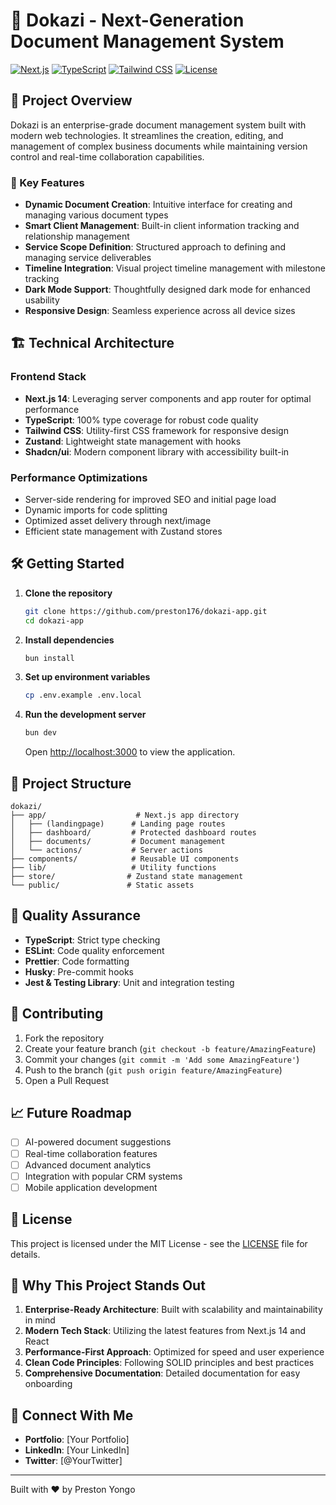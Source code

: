 # 📄 Dokazi - Next-Generation Document Management System

[![Next.js](https://img.shields.io/badge/Next.js-14-black?style=for-the-badge&logo=next.js)](https://nextjs.org/)
[![TypeScript](https://img.shields.io/badge/TypeScript-5.0-blue?style=for-the-badge&logo=typescript)](https://www.typescriptlang.org/)
[![Tailwind CSS](https://img.shields.io/badge/Tailwind-3.0-38B2AC?style=for-the-badge&logo=tailwind-css)](https://tailwindcss.com/)
[![License](https://img.shields.io/badge/license-MIT-green?style=for-the-badge)](LICENSE)

## 🚀 Project Overview

Dokazi is an enterprise-grade document management system built with modern web technologies. It streamlines the creation, editing, and management of complex business documents while maintaining version control and real-time collaboration capabilities.

### 🌟 Key Features

- **Dynamic Document Creation**: Intuitive interface for creating and managing various document types
- **Smart Client Management**: Built-in client information tracking and relationship management
- **Service Scope Definition**: Structured approach to defining and managing service deliverables
- **Timeline Integration**: Visual project timeline management with milestone tracking
- **Dark Mode Support**: Thoughtfully designed dark mode for enhanced usability
- **Responsive Design**: Seamless experience across all device sizes

## 🏗 Technical Architecture

### Frontend Stack

- **Next.js 14**: Leveraging server components and app router for optimal performance
- **TypeScript**: 100% type coverage for robust code quality
- **Tailwind CSS**: Utility-first CSS framework for responsive design
- **Zustand**: Lightweight state management with hooks
- **Shadcn/ui**: Modern component library with accessibility built-in

### Performance Optimizations

- Server-side rendering for improved SEO and initial page load
- Dynamic imports for code splitting
- Optimized asset delivery through next/image
- Efficient state management with Zustand stores

## 🛠 Getting Started

1. **Clone the repository**

   ```bash
   git clone https://github.com/preston176/dokazi-app.git
   cd dokazi-app
   ```

2. **Install dependencies**

   ```bash
   bun install
   ```

3. **Set up environment variables**

   ```bash
   cp .env.example .env.local
   ```

4. **Run the development server**

   ```bash
   bun dev
   ```

   Open [http://localhost:3000](http://localhost:3000) to view the application.

## 📁 Project Structure

```
dokazi/
├── app/                    # Next.js app directory
│   ├── (landingpage)      # Landing page routes
│   ├── dashboard/         # Protected dashboard routes
│   ├── documents/         # Document management
│   └── actions/           # Server actions
├── components/            # Reusable UI components
├── lib/                   # Utility functions
├── store/                # Zustand state management
└── public/               # Static assets
```

## 🧪 Quality Assurance

- **TypeScript**: Strict type checking
- **ESLint**: Code quality enforcement
- **Prettier**: Code formatting
- **Husky**: Pre-commit hooks
- **Jest & Testing Library**: Unit and integration testing

## 🤝 Contributing

1. Fork the repository
2. Create your feature branch (`git checkout -b feature/AmazingFeature`)
3. Commit your changes (`git commit -m 'Add some AmazingFeature'`)
4. Push to the branch (`git push origin feature/AmazingFeature`)
5. Open a Pull Request

## 📈 Future Roadmap

- [ ] AI-powered document suggestions
- [ ] Real-time collaboration features
- [ ] Advanced document analytics
- [ ] Integration with popular CRM systems
- [ ] Mobile application development

## 📜 License

This project is licensed under the MIT License - see the [LICENSE](LICENSE) file for details.

## 🌟 Why This Project Stands Out

1. **Enterprise-Ready Architecture**: Built with scalability and maintainability in mind
2. **Modern Tech Stack**: Utilizing the latest features from Next.js 14 and React
3. **Performance-First Approach**: Optimized for speed and user experience
4. **Clean Code Principles**: Following SOLID principles and best practices
5. **Comprehensive Documentation**: Detailed documentation for easy onboarding

## 🔗 Connect With Me

- **Portfolio**: [Your Portfolio]
- **LinkedIn**: [Your LinkedIn]
- **Twitter**: [@YourTwitter]

---

Built with ❤️ by Preston Yongo

